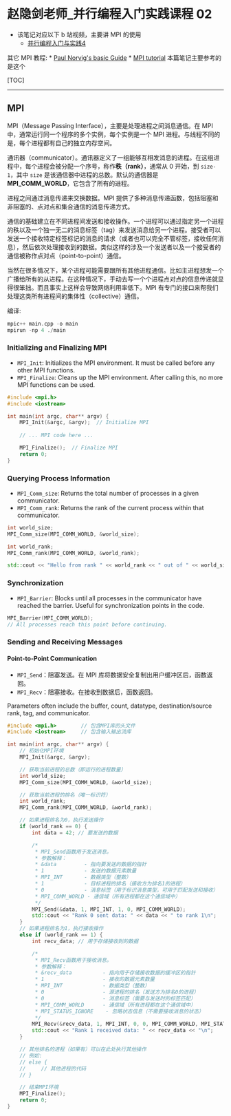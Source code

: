 # 赵隐剑老师_并行编程入门实践课程 02

* 该笔记对应以下 b 站视频，主要讲 MPI 的使用
	*  [并行编程入门与实践4](https://www.bilibili.com/video/BV1PQU2YvE8J/?spm_id_from=333.788.recommend_more_video.4&vd_source=b7bbd99721bfe117cc47d14c9f45af86)

其它 MPI 教程:
	* [Paul Norvig's basic Guide](https://www.paulnorvig.com/guides/using-mpi-with-c.html) 
	* [MPI tutorial](https://mpitutorial.com/tutorials/) 本篇笔记主要参考的是这个

[TOC]


---

## MPI

MPI（Message Passing Interface），主要是处理进程之间消息通信。在 MPI 中，通常运行同一个程序的多个实例，每个实例是一个 MPI 进程。与线程不同的是，每个进程都有自己的独立内存空间。

通讯器（communicator）。通讯器定义了一组能够互相发消息的进程。在这组进程中，每个进程会被分配一个序号，称作**秩（rank）**，通常从 0 开始，到 `size-1`，其中 `size` 是该通信器中进程的总数。默认的通信器是 **MPI_COMM_WORLD**，它包含了所有的进程。

进程之间通过消息传递来交换数据。MPI 提供了多种消息传递函数，包括阻塞和非阻塞的、点对点和集合通信的消息传递方式。

通信的基础建立在不同进程间发送和接收操作。一个进程可以通过指定另一个进程的秩以及一个独一无二的消息标签（tag）来发送消息给另一个进程。接受者可以发送一个接收特定标签标记的消息的请求（或者也可以完全不管标签，接收任何消息），然后依次处理接收到的数据。类似这样的涉及一个发送者以及一个接受者的通信被称作点对点（point-to-point）通信。

当然在很多情况下，某个进程可能需要跟所有其他进程通信。比如主进程想发一个广播给所有的从进程。在这种情况下，手动去写一个个进程点对点的信息传递就显得很笨拙。而且事实上这样会导致网络利用率低下。MPI 有专门的接口来帮我们处理这类所有进程间的集体性（collective）通信。

编译:

```cpp
mpic++ main.cpp -o main
mpirun -np 4 ./main
```

### Initializing and Finalizing MPI

-   `MPI_Init`: Initializes the MPI environment. It must be called before any other MPI functions.
-   `MPI_Finalize`: Cleans up the MPI environment. After calling this, no more MPI functions can be used.

```cpp
#include <mpi.h>
#include <iostream>

int main(int argc, char** argv) {
    MPI_Init(&argc, &argv);  // Initialize MPI
    
    // ... MPI code here ...

    MPI_Finalize();  // Finalize MPI
    return 0;
}
```


### Querying Process Information

-  `MPI_Comm_size`: Returns the total number of processes in a given communicator.
-   `MPI_Comm_rank`: Returns the rank of the current process within that communicator.

```cpp
int world_size;
MPI_Comm_size(MPI_COMM_WORLD, &world_size);

int world_rank;
MPI_Comm_rank(MPI_COMM_WORLD, &world_rank);

std::cout << "Hello from rank " << world_rank << " out of " << world_size << "!\n";
```


### Synchronization

* `MPI_Barrier`: Blocks until all processes in the communicator have reached the barrier. Useful for synchronization points in the code.

```cpp
MPI_Barrier(MPI_COMM_WORLD);
// All processes reach this point before continuing.
```

### Sending and Receiving Messages

#### Point-to-Point Communication

-   `MPI_Send`：阻塞发送。在 MPI 库将数据安全复制出用户缓冲区后，函数返回。
-   `MPI_Recv`：阻塞接收。在接收到数据后，函数返回。

Parameters often include the buffer, count, datatype, destination/source rank, tag, and communicator.

```cpp
#include <mpi.h>        // 包含MPI库的头文件
#include <iostream>     // 包含输入输出流库

int main(int argc, char** argv) {
    // 初始化MPI环境
    MPI_Init(&argc, &argv);

    // 获取当前进程的总数（即运行的进程数量）
    int world_size;
    MPI_Comm_size(MPI_COMM_WORLD, &world_size);

    // 获取当前进程的排名（唯一标识符）
    int world_rank;
    MPI_Comm_rank(MPI_COMM_WORLD, &world_rank);

    // 如果进程排名为0，执行发送操作
    if (world_rank == 0) {
        int data = 42; // 要发送的数据

        /*
         * MPI_Send函数用于发送消息。
         * 参数解释：
         * &data         - 指向要发送的数据的指针
         * 1             - 发送的数据元素数量
         * MPI_INT       - 数据类型（整数）
         * 1             - 目标进程的排名（接收方为排名1的进程）
         * 0             - 消息标签（用于标识消息类型，可用于匹配发送和接收）
         * MPI_COMM_WORLD - 通信域（所有进程都在这个通信域中）
         */
        MPI_Send(&data, 1, MPI_INT, 1, 0, MPI_COMM_WORLD);
        std::cout << "Rank 0 sent data: " << data << " to rank 1\n";
    }
    // 如果进程排名为1，执行接收操作
    else if (world_rank == 1) {
        int recv_data; // 用于存储接收到的数据

        /*
         * MPI_Recv函数用于接收消息。
         * 参数解释：
         * &recv_data          - 指向用于存储接收数据的缓冲区的指针
         * 1                   - 接收的数据元素数量
         * MPI_INT             - 数据类型（整数）
         * 0                   - 源进程的排名（发送方为排名0的进程）
         * 0                   - 消息标签（需要与发送时的标签匹配）
         * MPI_COMM_WORLD      - 通信域（所有进程都在这个通信域中）
         * MPI_STATUS_IGNORE    - 忽略状态信息（不需要接收消息的状态）
         */
        MPI_Recv(&recv_data, 1, MPI_INT, 0, 0, MPI_COMM_WORLD, MPI_STATUS_IGNORE);
        std::cout << "Rank 1 received data: " << recv_data << "\n";
    }

    // 其他排名的进程（如果有）可以在此处执行其他操作
    // 例如:
    // else {
    //     // 其他进程的代码
    // }

    // 结束MPI环境
    MPI_Finalize();
    return 0;
}

```
<!--stackedit_data:
eyJoaXN0b3J5IjpbMTEyNDI4ODc4NiwtMTc4MTE3NSwtMjA3Mz
MwNTYxLC0zMTQ0MDM2MjIsLTY0ODc3MzkwMiwtNzAyODgzODg5
LC0yODYwODY2NzQsLTE1NTk3MDkxNDgsNzYyNDQ4MjkwLDE3Nz
UyMDg3MTJdfQ==
-->